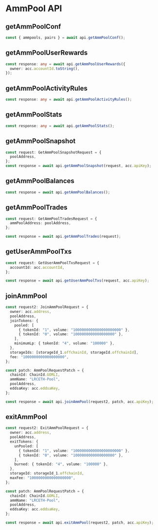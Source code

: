 # AmmPool API

## getAmmPoolConf

```typescript
const { ammpools, pairs } = await api.getAmmPoolConf();
```

## getAmmPoolUserRewards

```typescript
const response: any = await api.getAmmPoolUserRewards({
  owner: acc.accountId.toString(),
});
```

## getAmmPoolActivityRules

```typescript
const response: any = await api.getAmmPoolActivityRules();
```

## getAmmPoolStats

```typescript
const response: any = await api.getAmmPoolStats();
```

## getAmmPoolSnapshot

```typescript
const request: GetAmmPoolSnapshotRequest = {
  poolAddress,
};
const response = await api.getAmmPoolSnapshot(request, acc.apiKey);
```

## getAmmPoolBalances

```typescript
const response = await api.getAmmPoolBalances();
```

## getAmmPoolTrades

```typescript
const request: GetAmmPoolTradesRequest = {
  ammPoolAddress: poolAddress,
};

const response = await api.getAmmPoolTrades(request);
```

## getUserAmmPoolTxs

```typescript
const request: GetUserAmmPoolTxsRequest = {
  accountId: acc.accountId,
};

const response = await api.getUserAmmPoolTxs(request, acc.apiKey);
```

## joinAmmPool

```typescript
const request2: JoinAmmPoolRequest = {
  owner: acc.address,
  poolAddress,
  joinTokens: {
    pooled: [
      { tokenId: "1", volume: "1000000000000000000000" },
      { tokenId: "0", volume: "1000000000000000000" },
    ],
    minimumLp: { tokenId: "4", volume: "100000" },
  },
  storageIds: [storageId_1.offchainId, storageId.offchainId],
  fee: "1000000000000000000",
};

const patch: AmmPoolRequestPatch = {
  chainId: ChainId.GORLI,
  ammName: "LRCETH-Pool",
  poolAddress,
  eddsaKey: acc.eddsaKey,
};

const response = await api.joinAmmPool(request2, patch, acc.apiKey);
```

## exitAmmPool

```typescript
const request2: ExitAmmPoolRequest = {
  owner: acc.address,
  poolAddress,
  exitTokens: {
    unPooled: [
      { tokenId: "1", volume: "1000000000000000000000" },
      { tokenId: "0", volume: "1000000000000000000" },
    ],
    burned: { tokenId: "4", volume: "100000" },
  },
  storageId: storageId_1.offchainId,
  maxFee: "1000000000000000000",
};

const patch: AmmPoolRequestPatch = {
  chainId: ChainId.GORLI,
  ammName: "LRCETH-Pool",
  poolAddress,
  eddsaKey: acc.eddsaKey,
};

const response = await api.exitAmmPool(request2, patch, acc.apiKey);
```
